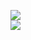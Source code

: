 [![](https://img.shields.io/badge/Made%20With-Github%20Spray-lightgrey.svg?style=for-the-badge&logo=github)](https://github.com/Annihil/github-spray#10383)  
[![](https://i.imgur.com/2DrTn0Z.gif)](https://github.com/Annihil/github-spray)